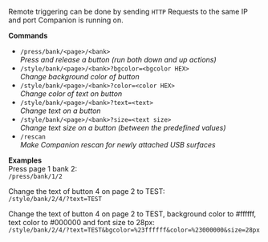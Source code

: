 Remote triggering can be done by sending `HTTP` Requests to the same IP and port Companion is running on.

**Commands**

- `/press/bank/<page>/<bank>`  
  _Press and release a button (run both down and up actions)_
- `/style/bank/<page>/<bank>?bgcolor=<bgcolor HEX>`  
  _Change background color of button_
- `/style/bank/<page>/<bank>?color=<color HEX>`  
  _Change color of text on button_
- `/style/bank/<page>/<bank>?text=<text>`  
  _Change text on a button_
- `/style/bank/<page>/<bank>?size=<text size>`  
  _Change text size on a button (between the predefined values)_
- `/rescan`  
  _Make Companion rescan for newly attached USB surfaces_


**Examples**  
Press page 1 bank 2:  
`/press/bank/1/2`

Change the text of button 4 on page 2 to TEST:  
`/style/bank/2/4/?text=TEST`

Change the text of button 4 on page 2 to TEST, background color to #ffffff, text color to #000000 and font size to 28px:  
`/style/bank/2/4/?text=TEST&bgcolor=%23ffffff&color=%23000000&size=28px`
